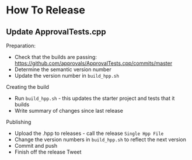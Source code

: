 # How To Release

## Update ApprovalTests.cpp

Preparation:

* Check that the builds are passing: https://github.com/approvals/ApprovalTests.cpp/commits/master
* Determine the semantic version number
* Update the version number in `build_hpp.sh`

Creating the build

* Run `build_hpp.sh` - this updates the starter project and tests that it builds
* Write summary of changes since last release

Publishing
 
* Upload the .hpp to releases - call the release `Single Hpp File`
* Change the version numbers in `build_hpp.sh` to reflect the next version
* Commit and push
* Finish off the release Tweet